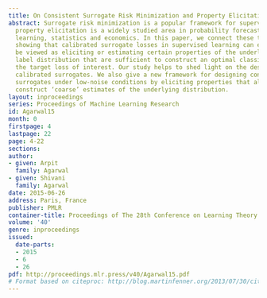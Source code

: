 ```yaml
---
title: On Consistent Surrogate Risk Minimization and Property Elicitation
abstract: Surrogate risk minimization is a popular framework for supervised learning;
  property elicitation is a widely studied area in probability forecasting, machine
  learning, statistics and economics. In this paper, we connect these two themes by
  showing that calibrated surrogate losses in supervised learning can essentially
  be viewed as eliciting or estimating certain properties of the underlying conditional
  label distribution that are sufficient to construct an optimal classifier under
  the target loss of interest. Our study helps to shed light on the design of convex
  calibrated surrogates. We also give a new framework for designing convex calibrated
  surrogates under low-noise conditions by eliciting properties that allow one to
  construct ‘coarse’ estimates of the underlying distribution.
layout: inproceedings
series: Proceedings of Machine Learning Research
id: Agarwal15
month: 0
firstpage: 4
lastpage: 22
page: 4-22
sections: 
author:
- given: Arpit
  family: Agarwal
- given: Shivani
  family: Agarwal
date: 2015-06-26
address: Paris, France
publisher: PMLR
container-title: Proceedings of The 28th Conference on Learning Theory
volume: '40'
genre: inproceedings
issued:
  date-parts:
  - 2015
  - 6
  - 26
pdf: http://proceedings.mlr.press/v40/Agarwal15.pdf
# Format based on citeproc: http://blog.martinfenner.org/2013/07/30/citeproc-yaml-for-bibliographies/
---
```

